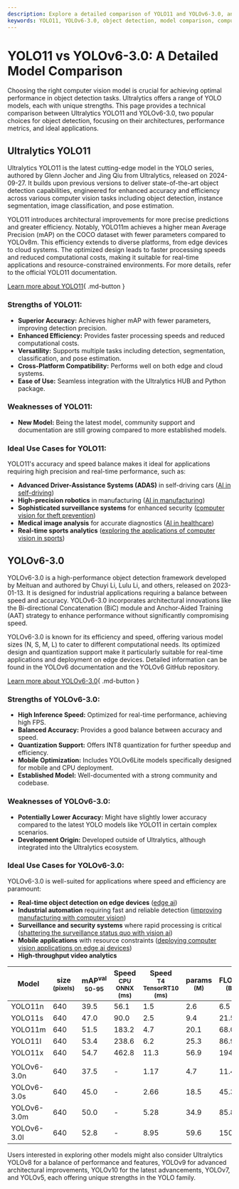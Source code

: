 ```yaml
---
description: Explore a detailed comparison of YOLO11 and YOLOv6-3.0, analyzing architectures, performance metrics, and use cases to choose the best object detection model.
keywords: YOLO11, YOLOv6-3.0, object detection, model comparison, computer vision, machine learning, deep learning, performance metrics, Ultralytics, YOLO models
---
```


# YOLO11 vs YOLOv6-3.0: A Detailed Model Comparison

Choosing the right computer vision model is crucial for achieving optimal performance in object detection tasks. Ultralytics offers a range of YOLO models, each with unique strengths. This page provides a technical comparison between Ultralytics YOLO11 and YOLOv6-3.0, two popular choices for object detection, focusing on their architectures, performance metrics, and ideal applications.

<script async src="https://cdn.jsdelivr.net/npm/chart.js"></script>
<script defer src="../../javascript/benchmark.js"></script>

<canvas id="modelComparisonChart" width="1024" height="400" active-models='["YOLO11", "YOLOv6-3.0"]'></canvas>

## Ultralytics YOLO11

Ultralytics YOLO11 is the latest cutting-edge model in the YOLO series, authored by Glenn Jocher and Jing Qiu from Ultralytics, released on 2024-09-27. It builds upon previous versions to deliver state-of-the-art object detection capabilities, engineered for enhanced accuracy and efficiency across various computer vision tasks including object detection, instance segmentation, image classification, and pose estimation.

YOLO11 introduces architectural improvements for more precise predictions and greater efficiency. Notably, YOLO11m achieves a higher mean Average Precision (mAP) on the COCO dataset with fewer parameters compared to YOLOv8m. This efficiency extends to diverse platforms, from edge devices to cloud systems. The optimized design leads to faster processing speeds and reduced computational costs, making it suitable for real-time applications and resource-constrained environments. For more details, refer to the official YOLO11 documentation.

[Learn more about YOLO11](https://docs.ultralytics.com/models/yolo11/){ .md-button }

### Strengths of YOLO11:

- **Superior Accuracy:** Achieves higher mAP with fewer parameters, improving detection precision.
- **Enhanced Efficiency:** Provides faster processing speeds and reduced computational costs.
- **Versatility:** Supports multiple tasks including detection, segmentation, classification, and pose estimation.
- **Cross-Platform Compatibility:** Performs well on both edge and cloud systems.
- **Ease of Use:** Seamless integration with the Ultralytics HUB and Python package.

### Weaknesses of YOLO11:

- **New Model:** Being the latest model, community support and documentation are still growing compared to more established models.

### Ideal Use Cases for YOLO11:

YOLO11's accuracy and speed balance makes it ideal for applications requiring high precision and real-time performance, such as:

- **Advanced Driver-Assistance Systems (ADAS)** in self-driving cars ([AI in self-driving](https://www.ultralytics.com/solutions/ai-in-self-driving))
- **High-precision robotics** in manufacturing ([AI in manufacturing](https://www.ultralytics.com/solutions/ai-in-manufacturing))
- **Sophisticated surveillance systems** for enhanced security ([computer vision for theft prevention](https://www.ultralytics.com/blog/computer-vision-for-theft-prevention-enhancing-security))
- **Medical image analysis** for accurate diagnostics ([AI in healthcare](https://www.ultralytics.com/solutions/ai-in-healthcare))
- **Real-time sports analytics** ([exploring the applications of computer vision in sports](https://www.ultralytics.com/blog/exploring-the-applications-of-computer-vision-in-sports))

## YOLOv6-3.0

YOLOv6-3.0 is a high-performance object detection framework developed by Meituan and authored by Chuyi Li, Lulu Li, and others, released on 2023-01-13. It is designed for industrial applications requiring a balance between speed and accuracy. YOLOv6-3.0 incorporates architectural innovations like the Bi-directional Concatenation (BiC) module and Anchor-Aided Training (AAT) strategy to enhance performance without significantly compromising speed.

YOLOv6-3.0 is known for its efficiency and speed, offering various model sizes (N, S, M, L) to cater to different computational needs. Its optimized design and quantization support make it particularly suitable for real-time applications and deployment on edge devices. Detailed information can be found in the YOLOv6 documentation and the YOLOv6 GitHub repository.

[Learn more about YOLOv6-3.0](https://docs.ultralytics.com/models/yolov6/){ .md-button }

### Strengths of YOLOv6-3.0:

- **High Inference Speed:** Optimized for real-time performance, achieving high FPS.
- **Balanced Accuracy:** Provides a good balance between accuracy and speed.
- **Quantization Support:** Offers INT8 quantization for further speedup and efficiency.
- **Mobile Optimization:** Includes YOLOv6Lite models specifically designed for mobile and CPU deployment.
- **Established Model:** Well-documented with a strong community and codebase.

### Weaknesses of YOLOv6-3.0:

- **Potentially Lower Accuracy:** Might have slightly lower accuracy compared to the latest YOLO models like YOLO11 in certain complex scenarios.
- **Development Origin:** Developed outside of Ultralytics, although integrated into the Ultralytics ecosystem.

### Ideal Use Cases for YOLOv6-3.0:

YOLOv6-3.0 is well-suited for applications where speed and efficiency are paramount:

- **Real-time object detection on edge devices** ([edge ai](https://www.ultralytics.com/glossary/edge-ai))
- **Industrial automation** requiring fast and reliable detection ([improving manufacturing with computer vision](https://www.ultralytics.com/blog/improving-manufacturing-with-computer-vision))
- **Surveillance and security systems** where rapid processing is critical ([shattering the surveillance status quo with vision ai](https://www.ultralytics.com/blog/shattering-the-surveillance-status-quo-with-vision-ai))
- **Mobile applications** with resource constraints ([deploying computer vision applications on edge ai devices](https://www.ultralytics.com/blog/deploying-computer-vision-applications-on-edge-ai-devices))
- **High-throughput video analytics**

| Model       | size<br><sup>(pixels) | mAP<sup>val<br>50-95 | Speed<br><sup>CPU ONNX<br>(ms) | Speed<br><sup>T4 TensorRT10<br>(ms) | params<br><sup>(M) | FLOPs<br><sup>(B) |
| ----------- | --------------------- | -------------------- | ------------------------------ | ----------------------------------- | ------------------ | ----------------- |
| YOLO11n     | 640                   | 39.5                 | 56.1                           | 1.5                                 | 2.6                | 6.5               |
| YOLO11s     | 640                   | 47.0                 | 90.0                           | 2.5                                 | 9.4                | 21.5              |
| YOLO11m     | 640                   | 51.5                 | 183.2                          | 4.7                                 | 20.1               | 68.0              |
| YOLO11l     | 640                   | 53.4                 | 238.6                          | 6.2                                 | 25.3               | 86.9              |
| YOLO11x     | 640                   | 54.7                 | 462.8                          | 11.3                                | 56.9               | 194.9             |
|             |                       |                      |                                |                                     |                    |                   |
| YOLOv6-3.0n | 640                   | 37.5                 | -                              | 1.17                                | 4.7                | 11.4              |
| YOLOv6-3.0s | 640                   | 45.0                 | -                              | 2.66                                | 18.5               | 45.3              |
| YOLOv6-3.0m | 640                   | 50.0                 | -                              | 5.28                                | 34.9               | 85.8              |
| YOLOv6-3.0l | 640                   | 52.8                 | -                              | 8.95                                | 59.6               | 150.7             |

Users interested in exploring other models might also consider Ultralytics YOLOv8 for a balance of performance and features, YOLOv9 for advanced architectural improvements, YOLOv10 for the latest advancements, YOLOv7, and YOLOv5, each offering unique strengths in the YOLO family.
